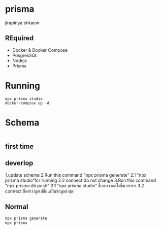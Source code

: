 # prisma
jirapinya srikaew

## REquired
- Docker & Docker Compose
- PosgresSQL
- Nodejs
- Prisma
# Running 

```
npx prisma studio
docker-compose up -d
```

# Schema 
```
```
## first time 

 ## deverlop
 1.update schema 
 2.Run this command "npx prisma generate"
 2.1 "npx prisma studio"for running
 2.2 connect db not change
 3.Run this command "npx prisma db push"
 3.1 "npx prisma studio" ชื่อตารางแต่ไม่ขึ้น error 
 3.2 connect ชื่อต่รางถูกเปลี่ยนเป็นข้อมูลล่าสุด


## Normal 
 
```bash
npx prisma generate
npx prisma 

```